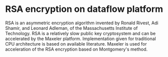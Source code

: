 # RSA encryption on dataflow platform

RSA is an asymmetric encryption algorithm invented by Ronald Rivest, Adi Shamir, and Leonard Adleman, of the Massachusetts Institute of Technology.
RSA is a relatively slow public key cryptosystem and can be accelerated by the Maxeler platform.
Implementation given for traditional CPU architecture is based on available literature.
Maxeler is used for acceleration of the RSA encryption based on Montgomery's method.